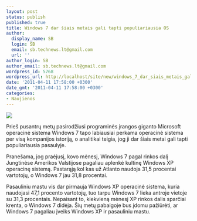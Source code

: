 ```yaml
---
layout: post
status: publish
published: true
title: Windows 7 dar šiais metais gali tapti populiariausia OS
author:
  display_name: SB
  login: SB
  email: sb.technews.lt@gmail.com
  url: ''
author_login: SB
author_email: sb.technews.lt@gmail.com
wordpress_id: 5768
wordpress_url: http://localhost/site/new/windows_7_dar_siais_metais_gali_tapti_populiariausia_os/
date: '2011-04-11 17:58:00 +0300'
date_gmt: '2011-04-11 17:58:00 +0300'
categories:
- Naujienos
---
```

<div class="imgright"><img src="http://t2.gstatic.com/images?q=tbn:eaf-34UezhfNcM:http://ajanslive.files.wordpress.com/2009/07/windows-7-box-art.jpg"  /></div>
<p>Prieš pusantrų metų pasirodžiusi programinės įrangos giganto Microsoft operacinė sistema Windows 7 tapo labiausiai perkama operacinė sistema per visą kompanijos istoriją, o analitikai teigia, jog ji dar šiais metai gali tapti populiariausia pasaulyje.</p>
<p>Pranešama, jog praėjusį, kovo mėnesį, Windows 7 pagal rinkos dalį Jungtinėse Amerikos Valstijose pagaliau aplenkė kultinę Windows XP operacinę sistemą. Pastarąją kol kas už Atlanto naudoja 31,5 procentai vartotojų, o Windows 7 jau 31,8 procentai.</p>
<p>Pasauliniu mastu vis dar pirmauja Windows XP operacinė sistema, kuria naudojasi 47,1 procento vartotojų, tuo tarpu Windows 7 lieka antroje vietoje su 31,3 procentais. Nepaisant to, kiekvieną mėnesį XP rinkos dalis sparčiai krenta, o Windows 7 didėja. Šių metų pabaigoje bus įdomu pažiūrėti, ar Windows 7 pagaliau įveiks Windows XP ir pasauliniu mastu.<br /></p>
